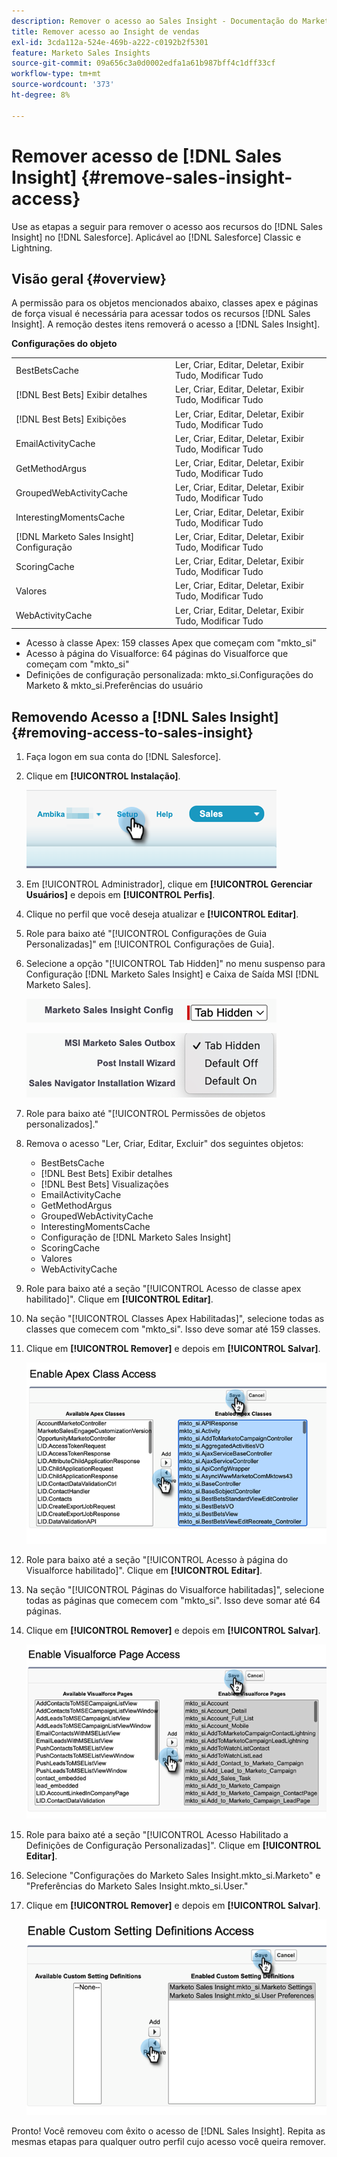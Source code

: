 ```yaml
---
description: Remover o acesso ao Sales Insight - Documentação do Marketo - Documentação do produto
title: Remover acesso ao Insight de vendas
exl-id: 3cda112a-524e-469b-a222-c0192b2f5301
feature: Marketo Sales Insights
source-git-commit: 09a656c3a0d0002edfa1a61b987bff4c1dff33cf
workflow-type: tm+mt
source-wordcount: '373'
ht-degree: 8%

---
```


# Remover acesso de [!DNL Sales Insight] {#remove-sales-insight-access}

Use as etapas a seguir para remover o acesso aos recursos do [!DNL Sales Insight] no [!DNL Salesforce]. Aplicável ao [!DNL Salesforce] Classic e Lightning.

## Visão geral {#overview}

A permissão para os objetos mencionados abaixo, classes apex e páginas de força visual é necessária para acessar todos os recursos [!DNL Sales Insight]. A remoção destes itens removerá o acesso a [!DNL Sales Insight].

**Configurações do objeto**

<table>
 <tbody>
 <tr>
   <td>BestBetsCache</td>
   <td>Ler, Criar, Editar, Deletar, Exibir Tudo, Modificar Tudo</td>
  </tr>
  <tr>
   <td>[!DNL Best Bets] Exibir detalhes</td>
   <td>Ler, Criar, Editar, Deletar, Exibir Tudo, Modificar Tudo</td>
  </tr>
  <tr>
   <td>[!DNL Best Bets] Exibições</td>
   <td>Ler, Criar, Editar, Deletar, Exibir Tudo, Modificar Tudo</td>
  </tr>
  <tr>
   <td>EmailActivityCache</td>
   <td>Ler, Criar, Editar, Deletar, Exibir Tudo, Modificar Tudo</td>
  </tr>
  <tr>
   <td>GetMethodArgus</td>
   <td>Ler, Criar, Editar, Deletar, Exibir Tudo, Modificar Tudo</td>
  </tr>
  <tr>
   <td>GroupedWebActivityCache</td>
   <td>Ler, Criar, Editar, Deletar, Exibir Tudo, Modificar Tudo</td>
  </tr>
  <tr>
   <td>InterestingMomentsCache</td>
   <td>Ler, Criar, Editar, Deletar, Exibir Tudo, Modificar Tudo</td>
  </tr>
  <tr>
   <td>[!DNL Marketo Sales Insight] Configuração</td>
   <td>Ler, Criar, Editar, Deletar, Exibir Tudo, Modificar Tudo</td>
  </tr>
  <tr>
   <td>ScoringCache</td>
   <td>Ler, Criar, Editar, Deletar, Exibir Tudo, Modificar Tudo</td>
  </tr>
  <tr>
   <td>Valores</td>
   <td>Ler, Criar, Editar, Deletar, Exibir Tudo, Modificar Tudo</td>
  </tr>
  <tr>
   <td>WebActivityCache</td>
   <td>Ler, Criar, Editar, Deletar, Exibir Tudo, Modificar Tudo</td>
  </tr>
 </tbody>
</table>

* Acesso à classe Apex: 159 classes Apex que começam com &quot;mkto_si&quot;
* Acesso à página do Visualforce: 64 páginas do Visualforce que começam com &quot;mkto_si&quot;
* Definições de configuração personalizada: mkto_si.Configurações do Marketo &amp; mkto_si.Preferências do usuário

## Removendo Acesso a [!DNL Sales Insight] {#removing-access-to-sales-insight}

1. Faça logon em sua conta do [!DNL Salesforce].

1. Clique em **[!UICONTROL Instalação]**.

   ![](assets/remove-sales-insight-access-1.png)

1. Em [!UICONTROL Administrador], clique em **[!UICONTROL Gerenciar Usuários]** e depois em **[!UICONTROL Perfis]**.

1. Clique no perfil que você deseja atualizar e **[!UICONTROL Editar]**.

1. Role para baixo até &quot;[!UICONTROL Configurações de Guia Personalizadas]&quot; em [!UICONTROL Configurações de Guia].

1. Selecione a opção &quot;[!UICONTROL Tab Hidden]&quot; no menu suspenso para Configuração [!DNL Marketo Sales Insight] e Caixa de Saída MSI [!DNL Marketo Sales].

   ![](assets/remove-sales-insight-access-2.png)

   ![](assets/remove-sales-insight-access-3.png)

1. Role para baixo até &quot;[!UICONTROL Permissões de objetos personalizados].&quot;

1. Remova o acesso &quot;Ler, Criar, Editar, Excluir&quot; dos seguintes objetos:

   * BestBetsCache
   * [!DNL Best Bets] Exibir detalhes
   * [!DNL Best Bets] Visualizações
   * EmailActivityCache
   * GetMethodArgus
   * GroupedWebActivityCache
   * InterestingMomentsCache
   * Configuração de [!DNL Marketo Sales Insight]
   * ScoringCache
   * Valores
   * WebActivityCache

1. Role para baixo até a seção &quot;[!UICONTROL Acesso de classe apex habilitado]&quot;. Clique em **[!UICONTROL Editar]**.

1. Na seção &quot;[!UICONTROL Classes Apex Habilitadas]&quot;, selecione todas as classes que comecem com &quot;mkto_si&quot;. Isso deve somar até 159 classes.

1. Clique em **[!UICONTROL Remover]** e depois em **[!UICONTROL Salvar]**.

   ![](assets/remove-sales-insight-access-4.png)

1. Role para baixo até a seção &quot;[!UICONTROL Acesso à página do Visualforce habilitado]&quot;. Clique em **[!UICONTROL Editar]**.

1. Na seção &quot;[!UICONTROL Páginas do Visualforce habilitadas]&quot;, selecione todas as páginas que comecem com &quot;mkto_si&quot;. Isso deve somar até 64 páginas.

1. Clique em **[!UICONTROL Remover]** e depois em **[!UICONTROL Salvar]**.

   ![](assets/remove-sales-insight-access-5.png)

1. Role para baixo até a seção &quot;[!UICONTROL Acesso Habilitado a Definições de Configuração Personalizadas]&quot;. Clique em **[!UICONTROL Editar]**.

1. Selecione &quot;Configurações do Marketo Sales Insight.mkto_si.Marketo&quot; e &quot;Preferências do Marketo Sales Insight.mkto_si.User.&quot;

1. Clique em **[!UICONTROL Remover]** e depois em **[!UICONTROL Salvar]**.

   ![](assets/remove-sales-insight-access-6.png)

Pronto! Você removeu com êxito o acesso de [!DNL Sales Insight]. Repita as mesmas etapas para qualquer outro perfil cujo acesso você queira remover.
